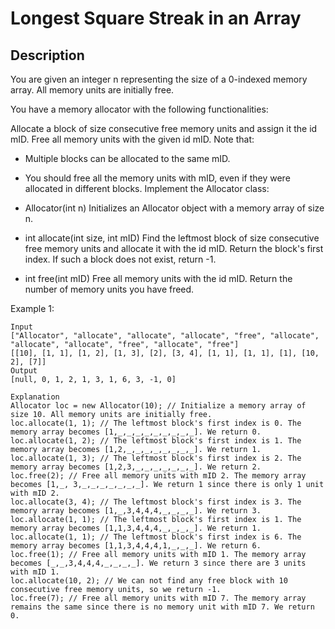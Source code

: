 # Longest Square Streak in an Array
## Description

You are given an integer n representing the size of a 0-indexed memory array. All memory units are initially free.

You have a memory allocator with the following functionalities:

Allocate a block of size consecutive free memory units and assign it the id mID.
Free all memory units with the given id mID.
Note that:

- Multiple blocks can be allocated to the same mID.
- You should free all the memory units with mID, even if they were allocated in different blocks.
Implement the Allocator class:

- Allocator(int n) Initializes an Allocator object with a memory array of size n.
- int allocate(int size, int mID) Find the leftmost block of size consecutive free memory units and allocate it with the id mID. Return the block's first index. If such a block does not exist, return -1.
- int free(int mID) Free all memory units with the id mID. Return the number of memory units you have freed.

Example 1:

```
Input
["Allocator", "allocate", "allocate", "allocate", "free", "allocate", "allocate", "allocate", "free", "allocate", "free"]
[[10], [1, 1], [1, 2], [1, 3], [2], [3, 4], [1, 1], [1, 1], [1], [10, 2], [7]]
Output
[null, 0, 1, 2, 1, 3, 1, 6, 3, -1, 0]

Explanation
Allocator loc = new Allocator(10); // Initialize a memory array of size 10. All memory units are initially free.
loc.allocate(1, 1); // The leftmost block's first index is 0. The memory array becomes [1,_,_,_,_,_,_,_,_,_]. We return 0.
loc.allocate(1, 2); // The leftmost block's first index is 1. The memory array becomes [1,2,_,_,_,_,_,_,_,_]. We return 1.
loc.allocate(1, 3); // The leftmost block's first index is 2. The memory array becomes [1,2,3,_,_,_,_,_,_,_]. We return 2.
loc.free(2); // Free all memory units with mID 2. The memory array becomes [1,_, 3,_,_,_,_,_,_,_]. We return 1 since there is only 1 unit with mID 2.
loc.allocate(3, 4); // The leftmost block's first index is 3. The memory array becomes [1,_,3,4,4,4,_,_,_,_]. We return 3.
loc.allocate(1, 1); // The leftmost block's first index is 1. The memory array becomes [1,1,3,4,4,4,_,_,_,_]. We return 1.
loc.allocate(1, 1); // The leftmost block's first index is 6. The memory array becomes [1,1,3,4,4,4,1,_,_,_]. We return 6.
loc.free(1); // Free all memory units with mID 1. The memory array becomes [_,_,3,4,4,4,_,_,_,_]. We return 3 since there are 3 units with mID 1.
loc.allocate(10, 2); // We can not find any free block with 10 consecutive free memory units, so we return -1.
loc.free(7); // Free all memory units with mID 7. The memory array remains the same since there is no memory unit with mID 7. We return 0.
```